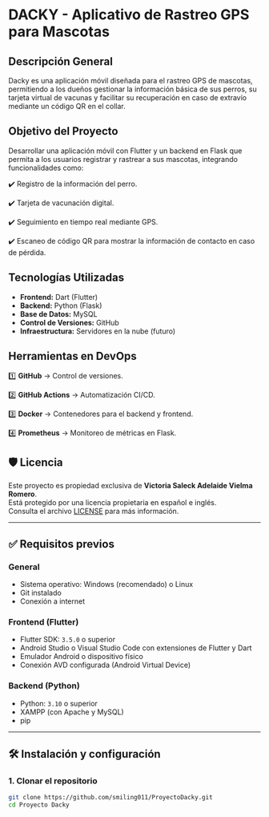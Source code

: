 # DACKY - Aplicativo de Rastreo GPS para Mascotas

## **Descripción General**

Dacky es una aplicación móvil diseñada para el rastreo GPS de mascotas, permitiendo a los dueños gestionar la información básica de sus perros, su tarjeta virtual de vacunas y facilitar su recuperación en caso de extravío mediante un código QR en el collar.

## **Objetivo del Proyecto**

Desarrollar una aplicación móvil con Flutter y un backend en Flask que permita a los usuarios registrar y rastrear a sus mascotas, integrando funcionalidades como:

✔️ Registro de la información del perro.

✔️ Tarjeta de vacunación digital.

✔️ Seguimiento en tiempo real mediante GPS.

✔️ Escaneo de código QR para mostrar la información de contacto en caso de pérdida.

## **Tecnologías Utilizadas**

- **Frontend:** Dart (Flutter)
- **Backend:** Python (Flask)
- **Base de Datos:** MySQL
- **Control de Versiones:** GitHub
- **Infraestructura:** Servidores en la nube (futuro)

## **Herramientas en DevOps**

1️⃣ **GitHub** → Control de versiones.

2️⃣ **GitHub Actions** → Automatización CI/CD.

3️⃣ **Docker** → Contenedores para el backend y frontend.

4️⃣ **Prometheus** → Monitoreo de métricas en Flask.


## 🛡️ Licencia

Este proyecto es propiedad exclusiva de **Victoria Saleck Adelaide Vielma Romero**.  
Está protegido por una licencia propietaria en español e inglés.  
Consulta el archivo [LICENSE](LICENSE) para más información.



---

## ✅ Requisitos previos

### General
- Sistema operativo: Windows (recomendado) o Linux
- Git instalado
- Conexión a internet

### Frontend (Flutter)
- Flutter SDK: `3.5.0` o superior
- Android Studio o Visual Studio Code con extensiones de Flutter y Dart
- Emulador Android o dispositivo físico
- Conexión AVD configurada (Android Virtual Device)

### Backend (Python)
- Python: `3.10` o superior
- XAMPP (con Apache y MySQL)
- pip

---

## 🛠️ Instalación y configuración

### 1. Clonar el repositorio

```bash
git clone https://github.com/smiling011/ProyectoDacky.git
cd Proyecto Dacky


